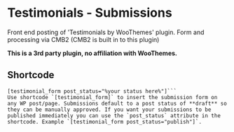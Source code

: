 # Testimonials - Submissions
Front end posting of 'Testimonials by WooThemes' plugin. Form and processing via CMB2 (CMB2 is built in to this plugin)

**This is a 3rd party plugin, no affiliation with WooThemes.**

## Shortcode
```[testimonial_form]
[testimonial_form post_status="%your status here%"]```
Use shortcode `[testimonial_form]` to insert the submission form on any WP post/page. Submissions default to a post status of **draft** so they can be manually approved. If you want your submissions to be published immediately you can use the `post_status` attribute in the shortcode. Example `[testimonial_form post_status="publish"]`.

